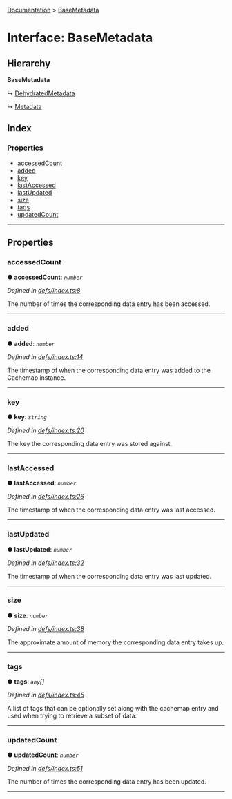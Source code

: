 [Documentation](../README.md) > [BaseMetadata](../interfaces/basemetadata.md)

# Interface: BaseMetadata

## Hierarchy

**BaseMetadata**

↳  [DehydratedMetadata](dehydratedmetadata.md)

↳  [Metadata](metadata.md)

## Index

### Properties

* [accessedCount](basemetadata.md#accessedcount)
* [added](basemetadata.md#added)
* [key](basemetadata.md#key)
* [lastAccessed](basemetadata.md#lastaccessed)
* [lastUpdated](basemetadata.md#lastupdated)
* [size](basemetadata.md#size)
* [tags](basemetadata.md#tags)
* [updatedCount](basemetadata.md#updatedcount)

---

## Properties

<a id="accessedcount"></a>

###  accessedCount

**● accessedCount**: *`number`*

*Defined in [defs/index.ts:8](https://github.com/badbatch/cachemap/blob/412f22b/packages/core/src/defs/index.ts#L8)*

The number of times the corresponding data entry has been accessed.

___
<a id="added"></a>

###  added

**● added**: *`number`*

*Defined in [defs/index.ts:14](https://github.com/badbatch/cachemap/blob/412f22b/packages/core/src/defs/index.ts#L14)*

The timestamp of when the corresponding data entry was added to the Cachemap instance.

___
<a id="key"></a>

###  key

**● key**: *`string`*

*Defined in [defs/index.ts:20](https://github.com/badbatch/cachemap/blob/412f22b/packages/core/src/defs/index.ts#L20)*

The key the corresponding data entry was stored against.

___
<a id="lastaccessed"></a>

###  lastAccessed

**● lastAccessed**: *`number`*

*Defined in [defs/index.ts:26](https://github.com/badbatch/cachemap/blob/412f22b/packages/core/src/defs/index.ts#L26)*

The timestamp of when the corresponding data entry was last accessed.

___
<a id="lastupdated"></a>

###  lastUpdated

**● lastUpdated**: *`number`*

*Defined in [defs/index.ts:32](https://github.com/badbatch/cachemap/blob/412f22b/packages/core/src/defs/index.ts#L32)*

The timestamp of when the corresponding data entry was last updated.

___
<a id="size"></a>

###  size

**● size**: *`number`*

*Defined in [defs/index.ts:38](https://github.com/badbatch/cachemap/blob/412f22b/packages/core/src/defs/index.ts#L38)*

The approximate amount of memory the corresponding data entry takes up.

___
<a id="tags"></a>

###  tags

**● tags**: *`any`[]*

*Defined in [defs/index.ts:45](https://github.com/badbatch/cachemap/blob/412f22b/packages/core/src/defs/index.ts#L45)*

A list of tags that can be optionally set along with the cachemap entry and used when trying to retrieve a subset of data.

___
<a id="updatedcount"></a>

###  updatedCount

**● updatedCount**: *`number`*

*Defined in [defs/index.ts:51](https://github.com/badbatch/cachemap/blob/412f22b/packages/core/src/defs/index.ts#L51)*

The number of times the corresponding data entry has been updated.

___

